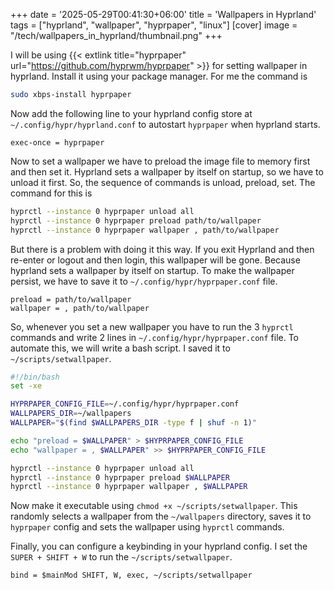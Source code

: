 +++
date = '2025-05-29T00:41:30+06:00'
title = 'Wallpapers in Hyprland'
tags = ["hyprland", "wallpaper", "hyprpaper", "linux"]
[cover]
  image = "/tech/wallpapers_in_hyprland/thumbnail.png"
+++

I will be using {{< extlink title="hyprpaper" url="https://github.com/hyprwm/hyprpaper" >}} for setting wallpaper in hyprland. Install it using your package manager. For me the command is 
```bash
sudo xbps-install hyprpaper
```
Now add the following line to your hyprland config store at `~/.config/hypr/hyprland.conf` to autostart `hyprpaper` when hyprland starts.
```hyprlang
exec-once = hyprpaper
```
Now to set a wallpaper we have to preload the image file to memory first and then set it. Hyprland sets a wallpaper by itself on startup, so we have to unload it first. So, the sequence of commands is unload, preload, set. The command for this is
```bash
hyprctl --instance 0 hyprpaper unload all
hyprctl --instance 0 hyprpaper preload path/to/wallpaper
hyprctl --instance 0 hyprpaper wallpaper , path/to/wallpaper
```
But there is a problem with doing it this way. If you exit Hyprland and then re-enter or logout and then login, this wallpaper will be gone. Because hyprland sets a wallpaper by itself on startup. To make the wallpaper persist, we have to save it to `~/.config/hypr/hyprpaper.conf` file.
```hyprlang
preload = path/to/wallpaper
wallpaper = , path/to/wallpaper
```
So, whenever you set a new wallpaper you have to run the 3 `hyprctl` commands and write 2 lines in `~/.config/hypr/hyprpaper.conf` file. To automate this, we will write a bash script. I saved it to `~/scripts/setwallpaper`.
```bash
#!/bin/bash
set -xe

HYPRPAPER_CONFIG_FILE=~/.config/hypr/hyprpaper.conf
WALLPAPERS_DIR=~/wallpapers
WALLPAPER="$(find $WALLPAPERS_DIR -type f | shuf -n 1)"

echo "preload = $WALLPAPER" > $HYPRPAPER_CONFIG_FILE
echo "wallpaper = , $WALLPAPER" >> $HYPRPAPER_CONFIG_FILE

hyprctl --instance 0 hyprpaper unload all
hyprctl --instance 0 hyprpaper preload $WALLPAPER
hyprctl --instance 0 hyprpaper wallpaper , $WALLPAPER
```
Now make it executable using `chmod +x ~/scripts/setwallpaper`. This randomly selects a wallpaper from the `~/wallpapers` directory, saves it to `hyprpaper` config and sets the wallpaper using `hyprctl` commands. 

Finally, you can configure a keybinding in your hyprland config. I set the `SUPER + SHIFT + W` to run the `~/scripts/setwallpaper`.
```hyprlang
bind = $mainMod SHIFT, W, exec, ~/scripts/setwallpaper
```
